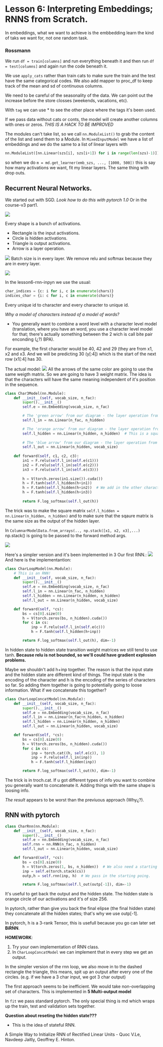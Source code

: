# Lesson 6: Interpreting Embeddings; RNNS from Scratch.


In embeddings, what we want to achieve is the embbedding learn the kind of taks we want for, not one random task. 

### Rossmann
We run `df = train[columns]` and run everything beneath it and then run `df = test[columns]` and again run the code beneath it. 

We use `apply_cats` rather than train cats to make sure the train and the test have the same categorical codes. We also add mapper to proc_df to keep track of the mean and sd of continuous columns. 

We need to be careful of the seasonality of the data. We can point out the increase before the store closses (weekends, vacations, etc).

With `tag` we can  use * to see the other place where the tags it's been used.

If we pass data without cats or conts, the model will create another columns with ones or zeros. *THIS IS A HACK TO BE IMPROVED*

The modules can't take list, so we call `nn.ModuleList()` to grab the content of the list and send them to a Module. In `MixedInputModel` we have a list of embeddings and we do the same to a list of linear layers with 
```python
nn.ModuleList([nn.Linear(szs[i], szs[i+1]) for i in range(len(szs)-1)])
```
so when we do `m = md.get_learner(emb_szs, ..., [1000, 500])` this is say how many activations we want, fit my linear layers. The same thing with drop outs. 

## Recurrent Neural Networks. 

We started out with SGD. *Look how to do this with pytorch 1.0* Or in the course-v3 part1.

![](images/nn_single_layer.png)

Every shape is a bunch of activations. 
- Rectangle is the input activations. 
- Circle is hidden activations. 
- Triangle is output activations. 
- Arrow is a layer operation.

![](images/images_cnn_single_dense_h_layer.png)
Batch size is in every layer. We remove relu and softmax because they are in every layer. 

![](images/pred_char3.png)

In the lesson6-rnn-inpyn we use the usual:
```python
char_indices = {c: i for i, c in enumerate(chars)}
indices_char = {i: c for i, c in enumerate(chars)}
```

Every unique id to character and every character to unique id.

*Why a model of characters instead of a model of words?*
- You generally want to combine a word level with a character level model (translation, where you have an <UNK> word, you use a character level model for that; there's actually something between the 2 wich is call bite pair enconding (¿?) BPA).

For example, the first character would be 40, 42 and 29 (they are from x1, x2 and x3.  And we will be predicting 30 (y[:4]) which is the start of the next row (x1[:4] has 30. 


The actual model: 
![](images/char4_model.png)
All the arrows of the same color are going to use the same weigth matrix. So we are going to have 3 weight matrix. The idea is that the characters will have the same meaning independent of it's position in the sequence. 

```python 
class Char3Model(nn.Module):
    def __init__(self, vocab_size, n_fac):
        super().__init__()
        self.e = nn.Embedding(vocab_size, n_fac)

        # The 'green arrow' from our diagram - the layer operation from input to hidden
        self.l_in = nn.Linear(n_fac, n_hidden)

        # The 'orange arrow' from our diagram - the layer operation from hidden to hidden
        self.l_hidden = nn.Linear(n_hidden, n_hidden)  # This is a square weight matrix. 
        
        # The 'blue arrow' from our diagram - the layer operation from hidden to output
        self.l_out = nn.Linear(n_hidden, vocab_size)
        
    def forward(self, c1, c2, c3):
        in1 = F.relu(self.l_in(self.e(c1)))
        in2 = F.relu(self.l_in(self.e(c2)))
        in3 = F.relu(self.l_in(self.e(c3)))
        
        h = V(torch.zeros(in1.size()).cuda())
        h = F.tanh(self.l_hidden(h+in1))
        h = F.tanh(self.l_hidden(h+in2))  # We add in the other character
        h = F.tanh(self.l_hidden(h+in3))
        
        return F.log_softmax(self.l_out(h))
```

The trick was to make the square matrix `self.l_hidden = nn.Linear(n_hidden, n_hidden)` and to make sure that the sqaure matrix is the same size as the output of the hidden layer. 

In `ColumnarModelData.from_arrays(.., np.stack([x1, x2, x3],...)` np.stack() is going to be passed to the forward method args. 

![](images/rnn_loop.png)

Here's a simpler version and it's been implemented in 3 Our first RNN.:
![](images/rnn_loop_simpler.png)
And here is the implementantion:

```python
class CharLoopModel(nn.Module):
    # This is an RNN!
    def __init__(self, vocab_size, n_fac):
        super().__init__()
        self.e = nn.Embedding(vocab_size, n_fac)
        self.l_in = nn.Linear(n_fac, n_hidden)
        self.l_hidden = nn.Linear(n_hidden, n_hidden)
        self.l_out = nn.Linear(n_hidden, vocab_size)

    def forward(self, *cs):
        bs = cs[0].size(0)
        h = V(torch.zeros(bs, n_hidden).cuda())
        for c in cs:
            inp = F.relu(self.l_in(self.e(c)))
            h = F.tanh(self.l_hidden(h+inp))

        return F.log_softmax(self.l_out(h), dim=-1)
```
In hidden state to hidden state transition weight matrices we still tend to use tanh. **Because relu is not bounded, so we'll could have gradient explosion problems.**

Maybe we shouldn't add h+inp together. The reason is that the input state and the hidden state are different kind of things. The input state is the encoding of the character and h is the encoding of the series of characters so far. So adding them together is going to potentially going to loose information. What if we concatenate this together?

```python
class CharLoopConcatModel(nn.Module):
    def __init__(self, vocab_size, n_fac):
        super().__init__()
        self.e = nn.Embedding(vocab_size, n_fac)
        self.l_in = nn.Linear(n_fac+n_hidden, n_hidden)
        self.l_hidden = nn.Linear(n_hidden, n_hidden)
        self.l_out = nn.Linear(n_hidden, vocab_size)

    def forward(self, *cs):
        bs = cs[0].size(0)
        h = V(torch.zeros(bs, n_hidden).cuda())
        for c in cs:
            inp = torch.cat((h, self.e(c)), 1)
            inp = F.relu(self.l_in(inp))
            h = F.tanh(self.l_hidden(inp))

        return F.log_softmax(self.l_out(h), dim=-1)
```

The trick is in troch.cat.
If u got different types of info you want to combine you generally want to concatenate it. Adding things with the same shape is loosing info. 

*The result* appears to be worst than the previuous approach (Why¿?).

## RNN with pytorch
```python
class CharRnn(nn.Module):
    def __init__(self, vocab_size, n_fac):
        super().__init__()
        self.e = nn.Embedding(vocab_size, n_fac)
        self.rnn = nn.RNN(n_fac, n_hidden)
        self.l_out = nn.Linear(n_hidden, vocab_size)

    def forward(self, *cs):
        bs = cs[0].size(0)
        h = V(torch.zeros(1, bs, n_hidden))  # We also need a starting point
        inp = self.e(torch.stack(cs))
        outp,h = self.rnn(inp, h)  # We pass in the starting poing. 

        return F.log_softmax(self.l_out(outp[-1]), dim=-1)
```

It's useful to get back the output and the hidden state. The hidden state is orange circle of our activations and it's of size 256.

In pytorch, rather than give you back the final elipse (the final hidden state) they concatenate all the hidden states; that's why we use outp[-1].

In pytorch, h is a 3-rank Tensor, this is usefull because you go can later set **BiRNN**.

**HOMEWORK**:
1. Try your own implementation of RNN class.
2. In `CharLoopConcatModel` we can implement that in every step we get an output.  

In the simpler version of the rnn loop, we also move in to the dashed rectangle the triangle, this means, spit up an output after every one of the circles. (e.g. if we have a 3 char input, we got 3 char output)

The first approach seems to be inefficient. We would take non-overlapping set of characters. This is implemented in **5 Multi-output model**

In `fit` we pass standard pytorch. The only special thing is md which wraps up the train, test and validation sets together. 


**Question about reseting the hidden state???**
- This is the idea of stateful RNN. 

A Simple Way to Initialize RNN of Rectified Linear Units - Quoc V.Le, Navdeep Jaitly, Geoffrey E. Hinton. 

